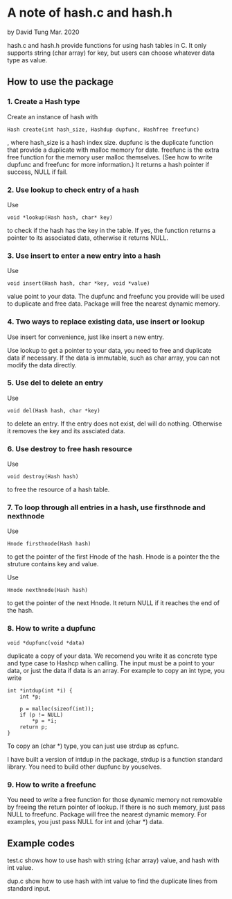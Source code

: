 # A note of hash.c and hash.h

by David Tung Mar. 2020

hash.c and hash.h provide functions for using hash tables in C. It only supports string (char array) for key, but users can choose whatever data type as value.

## How to use the package

### 1. Create a Hash type

Create an instance of hash with

    Hash create(int hash_size, Hashdup dupfunc, Hashfree freefunc)
    
, where hash_size is a hash index size. dupfunc is the duplicate function that provide a duplicate with malloc memory for date. freefunc is the extra free function for the memory user malloc themselves. (See how to write dupfunc and freefunc for more information.) It returns a hash pointer if success, NULL if fail.

### 2. Use lookup to check entry of a hash

Use

    void *lookup(Hash hash, char* key) 
    
to check if the hash has the key in the table. If yes, the function returns a pointer to its associated data, otherwise it returns NULL.

### 3. Use insert to enter a new entry into a hash

Use 
    
    void insert(Hash hash, char *key, void *value)

value point to your data. The dupfunc and freefunc you provide will be used to duplicate and free data. Package will free the nearest dynamic memory.  

### 4. Two ways to replace existing data, use insert or lookup

Use insert for convenience, just like insert a new entry.

Use lookup to get a pointer to your data, you need to free and duplicate data if necessary. If the data is immutable, such as char array, you can not modify the data directly.

### 5. Use del to delete an entry

Use

    void del(Hash hash, char *key)

to delete an entry. If the entry does not exist, del will do nothing. Otherwise it removes the key and its assciated data.

### 6. Use destroy to free hash resource

Use

    void destroy(Hash hash) 
    
to free the resource of a hash table.

### 7. To loop through all entries in a hash, use firsthnode and nexthnode

Use

    Hnode firsthnode(Hash hash)

to get the pointer of the first Hnode of the hash. Hnode is a pointer the the struture contains key and value.

Use

    Hnode nexthnode(Hash hash)

to get the pointer of the next Hnode. It return NULL if it reaches the end of the hash.

### 8. How to write a dupfunc

    void *dupfunc(void *data) 
    
duplicate a copy of your data. We recomend you write it as concrete type and type case to Hashcp when calling. The input must be a point to your data, or just the data if data is an array. For example to copy an int type, you write

    int *intdup(int *i) {
        int *p;

        p = malloc(sizeof(int));
        if (p != NULL)
            *p = *i;
        return p;
    }
To copy an (char *) type, you can just use strdup as cpfunc.

I have built a version of intdup in the package, strdup is a function standard library. You need to build other dupfunc by youselves.

### 9. How to write a freefunc

You need to write a free function for those dynamic memory not removable by freeing the return pointer of lookup. If there is no such memory, just pass NULL to freefunc. Package will free the nearest dynamic memory. For examples, you just pass NULL for int and (char *) data.

## Example codes

test.c shows how to use hash with string (char array) value, and hash with int value.

dup.c show how to use hash with int value to find the duplicate lines from standard input.
